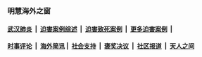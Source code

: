 
### 明慧海外之窗

####  [武汉肺炎](indexes/365.md?t=05191401) &nbsp;|&nbsp;  [迫害案例综述](indexes/328.md?t=05191401) &nbsp;|&nbsp; [迫害致死案例](indexes/277.md?t=05191401)  &nbsp;|&nbsp; [更多迫害案例](indexes/81.md?t=05191401)  &nbsp;|&nbsp; 
####  [时事评论](indexes/19.md?t=05191401) &nbsp;|&nbsp; [海外简讯](indexes/245.md?t=05191401)&nbsp;|&nbsp;  [社会支持](indexes/140.md?t=05191401) &nbsp;|&nbsp; [褒奖决议](indexes/282.md?t=05191401) &nbsp;|&nbsp; [社区报道](indexes/91.md?t=05191401)  &nbsp;|&nbsp; [天人之间](indexes/78.md?t=05191401) 

